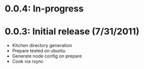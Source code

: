 # 0.0.4: In-progress

# 0.0.3: Initial release (7/31/2011)

* Kitchen directory generation
* Prepare tested on ubuntu
* Generate node config on prepare
* Cook via rsync
